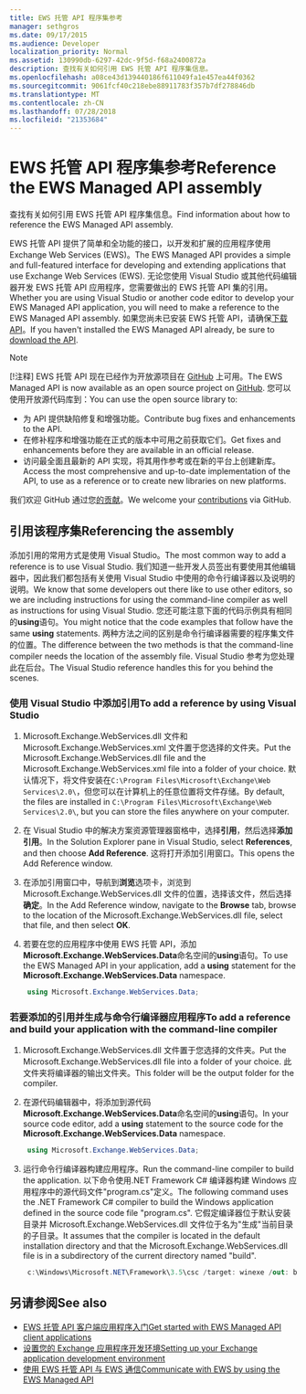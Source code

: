 ```yaml
---
title: EWS 托管 API 程序集参考
manager: sethgros
ms.date: 09/17/2015
ms.audience: Developer
localization_priority: Normal
ms.assetid: 130990db-6297-42dc-9f5d-f68a2400872a
description: 查找有关如何引用 EWS 托管 API 程序集信息。
ms.openlocfilehash: a08ce43d139440186f611049fa1e457ea44f0362
ms.sourcegitcommit: 9061fcf40c218ebe88911783f357b7df278846db
ms.translationtype: MT
ms.contentlocale: zh-CN
ms.lasthandoff: 07/28/2018
ms.locfileid: "21353684"
---
```

# <a name="reference-the-ews-managed-api-assembly"></a><span data-ttu-id="1b974-103">EWS 托管 API 程序集参考</span><span class="sxs-lookup"><span data-stu-id="1b974-103">Reference the EWS Managed API assembly</span></span>

<span data-ttu-id="1b974-104">查找有关如何引用 EWS 托管 API 程序集信息。</span><span class="sxs-lookup"><span data-stu-id="1b974-104">Find information about how to reference the EWS Managed API assembly.</span></span>
  
<span data-ttu-id="1b974-105">EWS 托管 API 提供了简单和全功能的接口，以开发和扩展的应用程序使用 Exchange Web Services (EWS)。</span><span class="sxs-lookup"><span data-stu-id="1b974-105">The EWS Managed API provides a simple and full-featured interface for developing and extending applications that use Exchange Web Services (EWS).</span></span> <span data-ttu-id="1b974-106">无论您使用 Visual Studio 或其他代码编辑器开发 EWS 托管 API 应用程序，您需要做出的 EWS 托管 API 集的引用。</span><span class="sxs-lookup"><span data-stu-id="1b974-106">Whether you are using Visual Studio or another code editor to develop your EWS Managed API application, you will need to make a reference to the EWS Managed API assembly.</span></span> <span data-ttu-id="1b974-107">如果您尚未已安装 EWS 托管 API，请确保[下载 API](http://aka.ms/ews-managed-api-readme)。</span><span class="sxs-lookup"><span data-stu-id="1b974-107">If you haven't installed the EWS Managed API already, be sure to [download the API](http://aka.ms/ews-managed-api-readme).</span></span>
  
> [!NOTE]
> <span data-ttu-id="1b974-108">[!注释] EWS 托管 API 现在已经作为开放源项目在 [GitHub](https://github.com/officedev/ews-managed-api) 上可用。</span><span class="sxs-lookup"><span data-stu-id="1b974-108">The EWS Managed API is now available as an open source project on [GitHub](https://github.com/officedev/ews-managed-api).</span></span> <span data-ttu-id="1b974-109">您可以使用开放源代码库到：</span><span class="sxs-lookup"><span data-stu-id="1b974-109">You can use the open source library to:</span></span> 
> - <span data-ttu-id="1b974-110">为 API 提供缺陷修复和增强功能。</span><span class="sxs-lookup"><span data-stu-id="1b974-110">Contribute bug fixes and enhancements to the API.</span></span> 
> - <span data-ttu-id="1b974-111">在修补程序和增强功能在正式的版本中可用之前获取它们。</span><span class="sxs-lookup"><span data-stu-id="1b974-111">Get fixes and enhancements before they are available in an official release.</span></span> 
> - <span data-ttu-id="1b974-112">访问最全面且最新的 API 实现，将其用作参考或在新的平台上创建新库。</span><span class="sxs-lookup"><span data-stu-id="1b974-112">Access the most comprehensive and up-to-date implementation of the API, to use as a reference or to create new libraries on new platforms.</span></span>
> 
>  <span data-ttu-id="1b974-113">我们欢迎 GitHub 通过您[的贡献](https://github.com/OfficeDev/ews-managed-api/blob/master/CONTRIBUTING.md)。</span><span class="sxs-lookup"><span data-stu-id="1b974-113">We welcome your [contributions](https://github.com/OfficeDev/ews-managed-api/blob/master/CONTRIBUTING.md) via GitHub.</span></span> 
  
## <a name="referencing-the-assembly"></a><span data-ttu-id="1b974-114">引用该程序集</span><span class="sxs-lookup"><span data-stu-id="1b974-114">Referencing the assembly</span></span>

<span data-ttu-id="1b974-115">添加引用的常用方式是使用 Visual Studio。</span><span class="sxs-lookup"><span data-stu-id="1b974-115">The most common way to add a reference is to use Visual Studio.</span></span> <span data-ttu-id="1b974-116">我们知道一些开发人员签出有要使用其他编辑器中，因此我们都包括有关使用 Visual Studio 中使用的命令行编译器以及说明的说明。</span><span class="sxs-lookup"><span data-stu-id="1b974-116">We know that some developers out there like to use other editors, so we are including instructions for using the command-line compiler as well as instructions for using Visual Studio.</span></span> <span data-ttu-id="1b974-117">您还可能注意下面的代码示例具有相同的**using**语句。</span><span class="sxs-lookup"><span data-stu-id="1b974-117">You might notice that the code examples that follow have the same **using** statements.</span></span> <span data-ttu-id="1b974-118">两种方法之间的区别是命令行编译器需要的程序集文件的位置。</span><span class="sxs-lookup"><span data-stu-id="1b974-118">The difference between the two methods is that the command-line compiler needs the location of the assembly file.</span></span> <span data-ttu-id="1b974-119">Visual Studio 参考为您处理此在后台。</span><span class="sxs-lookup"><span data-stu-id="1b974-119">The Visual Studio reference handles this for you behind the scenes.</span></span> 
  
### <a name="to-add-a-reference-by-using-visual-studio"></a><span data-ttu-id="1b974-120">使用 Visual Studio 中添加引用</span><span class="sxs-lookup"><span data-stu-id="1b974-120">To add a reference by using Visual Studio</span></span>

1. <span data-ttu-id="1b974-121">Microsoft.Exchange.WebServices.dll 文件和 Microsoft.Exchange.WebServices.xml 文件置于您选择的文件夹。</span><span class="sxs-lookup"><span data-stu-id="1b974-121">Put the Microsoft.Exchange.WebServices.dll file and the Microsoft.Exchange.WebServices.xml file into a folder of your choice.</span></span> <span data-ttu-id="1b974-122">默认情况下，将文件安装在`C:\Program Files\Microsoft\Exchange\Web Services\2.0\`，但您可以在计算机上的任意位置将文件存储。</span><span class="sxs-lookup"><span data-stu-id="1b974-122">By default, the files are installed in  `C:\Program Files\Microsoft\Exchange\Web Services\2.0\`, but you can store the files anywhere on your computer.</span></span>
    
2. <span data-ttu-id="1b974-123">在 Visual Studio 中的解决方案资源管理器窗格中，选择**引用**，然后选择**添加引用**。</span><span class="sxs-lookup"><span data-stu-id="1b974-123">In the Solution Explorer pane in Visual Studio, select **References**, and then choose **Add Reference**.</span></span> <span data-ttu-id="1b974-124">这将打开添加引用窗口。</span><span class="sxs-lookup"><span data-stu-id="1b974-124">This opens the Add Reference window.</span></span>
    
3. <span data-ttu-id="1b974-125">在添加引用窗口中，导航到**浏览**选项卡，浏览到 Microsoft.Exchange.WebServices.dll 文件的位置，选择该文件，然后选择**确定**。</span><span class="sxs-lookup"><span data-stu-id="1b974-125">In the Add Reference window, navigate to the **Browse** tab, browse to the location of the Microsoft.Exchange.WebServices.dll file, select that file, and then select **OK**.</span></span> 
    
4. <span data-ttu-id="1b974-126">若要在您的应用程序中使用 EWS 托管 API，添加**Microsoft.Exchange.WebServices.Data**命名空间的**using**语句。</span><span class="sxs-lookup"><span data-stu-id="1b974-126">To use the EWS Managed API in your application, add a **using** statement for the **Microsoft.Exchange.WebServices.Data** namespace.</span></span> 
    
   ```cs
    using Microsoft.Exchange.WebServices.Data;
   ```

### <a name="to-add-a-reference-and-build-your-application-with-the-command-line-compiler"></a><span data-ttu-id="1b974-127">若要添加的引用并生成与命令行编译器应用程序</span><span class="sxs-lookup"><span data-stu-id="1b974-127">To add a reference and build your application with the command-line compiler</span></span>

1. <span data-ttu-id="1b974-128">Microsoft.Exchange.WebServices.dll 文件置于您选择的文件夹。</span><span class="sxs-lookup"><span data-stu-id="1b974-128">Put the Microsoft.Exchange.WebServices.dll file into a folder of your choice.</span></span> <span data-ttu-id="1b974-129">此文件夹将编译器的输出文件夹。</span><span class="sxs-lookup"><span data-stu-id="1b974-129">This folder will be the output folder for the compiler.</span></span>
    
2. <span data-ttu-id="1b974-130">在源代码编辑器中，将添加到源代码**Microsoft.Exchange.WebServices.Data**命名空间的**using**语句。</span><span class="sxs-lookup"><span data-stu-id="1b974-130">In your source code editor, add a **using** statement to the source code for the **Microsoft.Exchange.WebServices.Data** namespace.</span></span> 
    
   ```cs
    using Microsoft.Exchange.WebServices.Data;
   ```

3. <span data-ttu-id="1b974-131">运行命令行编译器构建应用程序。</span><span class="sxs-lookup"><span data-stu-id="1b974-131">Run the command-line compiler to build the application.</span></span> <span data-ttu-id="1b974-132">以下命令使用.NET Framework C# 编译器构建 Windows 应用程序中的源代码文件"program.cs"定义。</span><span class="sxs-lookup"><span data-stu-id="1b974-132">The following command uses the .NET Framework C# compiler to build the Windows application defined in the source code file "program.cs".</span></span> <span data-ttu-id="1b974-133">它假定编译器位于默认安装目录并 Microsoft.Exchange.WebServices.dll 文件位于名为"生成"当前目录的子目录。</span><span class="sxs-lookup"><span data-stu-id="1b974-133">It assumes that the compiler is located in the default installation directory and that the Microsoft.Exchange.WebServices.dll file is in a subdirectory of the current directory named "build".</span></span>
    
   ```cs
    c:\Windows\Microsoft.NET\Framework\3.5\csc /target: winexe /out: build\testApplication /reference: build\Microsoft.Exchange.WebServices.dll program.cs
   ```

## <a name="see-also"></a><span data-ttu-id="1b974-134">另请参阅</span><span class="sxs-lookup"><span data-stu-id="1b974-134">See also</span></span>

- [<span data-ttu-id="1b974-135">EWS 托管 API 客户端应用程序入门</span><span class="sxs-lookup"><span data-stu-id="1b974-135">Get started with EWS Managed API client applications</span></span>](get-started-with-ews-managed-api-client-applications.md)    
- [<span data-ttu-id="1b974-136">设置您的 Exchange 应用程序开发环境</span><span class="sxs-lookup"><span data-stu-id="1b974-136">Setting up your Exchange application development environment</span></span>](setting-up-your-exchange-application-development-environment.md)   
- [<span data-ttu-id="1b974-137">使用 EWS 托管 API 与 EWS 通信</span><span class="sxs-lookup"><span data-stu-id="1b974-137">Communicate with EWS by using the EWS Managed API</span></span>](how-to-communicate-with-ews-by-using-the-ews-managed-api.md)
    

